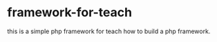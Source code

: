 framework-for-teach
===================
this is a simple php framework for teach how to build a php framework.

